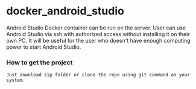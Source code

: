 # docker_android_studio
Android Studio Docker container can be run on the server. User can use Android Studio via ssh with authorized access without installing it on their own PC.
It will be useful for the user who doesn't have enough computing power to start Android Studio.

### How to get the project
```
Just download zip folder or clone the repo using git command on your system.
```
